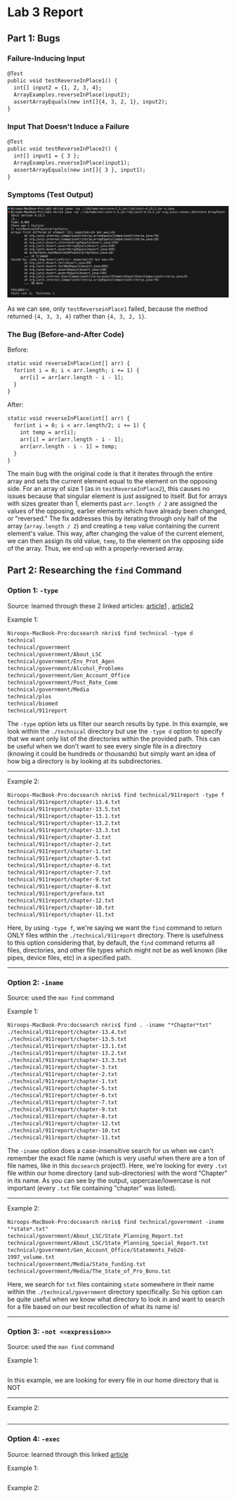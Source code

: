 # Lab 3 Report

## Part 1: Bugs

### Failure-Inducing Input
``` 
@Test 
public void testReverseInPlace1() {
  int[] input2 = {1, 2, 3, 4};
  ArrayExamples.reverseInPlace(input2);
  assertArrayEquals(new int[]{4, 3, 2, 1}, input2);
}
```

### Input That Doesn't Induce a Failure
```
@Test 
public void testReverseInPlace2() {
  int[] input1 = { 3 };
  ArrayExamples.reverseInPlace(input1);
  assertArrayEquals(new int[]{ 3 }, input1);
}
```

### Symptoms (Test Output)

![Image](lab3-img/junit-tests.png)

As we can see, only `testReverseinPlace1` failed, because the method returned `{4, 3, 3, 4}` rather than `{4, 3, 2, 1}`.

### The Bug (Before-and-After Code)
Before:
```
static void reverseInPlace(int[] arr) {
  for(int i = 0; i < arr.length; i += 1) {
    arr[i] = arr[arr.length - i - 1];
  }
}
```

After:
```
static void reverseInPlace(int[] arr) {
  for(int i = 0; i < arr.length/2; i += 1) {
    int temp = arr[i];
    arr[i] = arr[arr.length - i - 1]; 
    arr[arr.length - i - 1] = temp;
  }
}
```

The main bug with the original code is that it iterates through the entire array and sets the current element equal to the element on the opposing 
side. For an array of size 1 (as in `testReverseInPlace2`), this causes no issues because that singular element is just assigned to itself. 
But for arrays with sizes greater than 1, elements past `arr.length / 2` are assigned the values of the opposing, earlier elements which have already been
changed, or "reversed." The fix addresses this by iterating through only half of the array (`array.length / 2`) and creating a `temp` value containing the 
current element's value. This way, after changing the value of the current element, we can then assign its old value, `temp`, to the element on 
the opposing side of the array. Thus, we end up with a properly-reversed array.


## Part 2: Researching the `find` Command

### Option 1: `-type`
Source: learned through these 2 linked articles: [article1](https://www.redhat.com/sysadmin/linux-find-command) , [article2](https://alvinalexander.com/unix/edu/examples/find.shtml)

Example 1:
```
Niroops-MacBook-Pro:docsearch nkris$ find technical -type d
technical
technical/government
technical/government/About_LSC
technical/government/Env_Prot_Agen
technical/government/Alcohol_Problems
technical/government/Gen_Account_Office
technical/government/Post_Rate_Comm
technical/government/Media
technical/plos
technical/biomed
technical/911report
```

The `-type` option lets us filter our search results by type. In this example, we look within the `./technical` directory but use the `-type d` option to specify that we want only list of the directories within the provided path. This can be useful when we don't want to see every single file in a directory (knowing it could be hundreds or thousands) but simply want an idea of how big a directory is by looking at its subdirectories.

---

Example 2:
```
Niroops-MacBook-Pro:docsearch nkris$ find technical/911report -type f
technical/911report/chapter-13.4.txt
technical/911report/chapter-13.5.txt
technical/911report/chapter-13.1.txt
technical/911report/chapter-13.2.txt
technical/911report/chapter-13.3.txt
technical/911report/chapter-3.txt
technical/911report/chapter-2.txt
technical/911report/chapter-1.txt
technical/911report/chapter-5.txt
technical/911report/chapter-6.txt
technical/911report/chapter-7.txt
technical/911report/chapter-9.txt
technical/911report/chapter-8.txt
technical/911report/preface.txt
technical/911report/chapter-12.txt
technical/911report/chapter-10.txt
technical/911report/chapter-11.txt
```

Here, by using `-type f`, we're saying we want the `find` command to return ONLY files within the `./technical/911report` directory. There is usefulness to this option considering that, by default, the `find` command returns all files, directories, and other file types which might not be as well known (like pipes, device files, etc) in a specified path. 

---

### Option 2: `-iname`
Source: used the `man find` command  

Example 1:
```
Niroops-MacBook-Pro:docsearch nkris$ find . -iname "*Chapter*txt"
./technical/911report/chapter-13.4.txt
./technical/911report/chapter-13.5.txt
./technical/911report/chapter-13.1.txt
./technical/911report/chapter-13.2.txt
./technical/911report/chapter-13.3.txt
./technical/911report/chapter-3.txt
./technical/911report/chapter-2.txt
./technical/911report/chapter-1.txt
./technical/911report/chapter-5.txt
./technical/911report/chapter-6.txt
./technical/911report/chapter-7.txt
./technical/911report/chapter-9.txt
./technical/911report/chapter-8.txt
./technical/911report/chapter-12.txt
./technical/911report/chapter-10.txt
./technical/911report/chapter-11.txt
```

The `-iname` option does a case-insensitive search for us when we can't remember the exact file name (which is very useful when there are a ton of file names, like in this `docsearch` project!). Here, we're looking for every `.txt` file within our home directory (and sub-directories) with the word "Chapter" in its name. As you can see by the output, uppercase/lowercase is not important (every `.txt` file containing "chapter" was listed).

---

Example 2:
```
Niroops-MacBook-Pro:docsearch nkris$ find technical/government -iname "*state*.txt"
technical/government/About_LSC/State_Planning_Report.txt
technical/government/About_LSC/State_Planning_Special_Report.txt
technical/government/Gen_Account_Office/Statements_Feb28-1997_volume.txt
technical/government/Media/State_funding.txt
technical/government/Media/The_State_of_Pro_Bono.txt
```

Here, we search for `txt` files containing `state` somewhere in their name within the `./technical/government` directory specifically. So his option can  be quite useful when we know what directory to look in and want to search for a file based on our best recollection of what its name is!

---

### Option 3: `-not <<expression>>`
Source: used the `man find` command 

Example 1:
```
```

In this example, we are looking for every file in our home directory that is NOT 

---

Example 2:
```
```

---

### Option 4: `-exec`
Source: learned through this linked [article](https://www.redhat.com/sysadmin/linux-find-command) 

Example 1:
```
```

Example 2:
```
```

